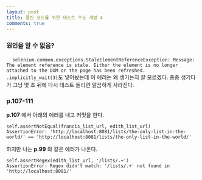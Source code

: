 ```yaml
---
layout: post
title: 클린 코드를 위한 테스트 주도 개발 4
comments: true
---
```

### **원인을 알 수 없음?**
&nbsp;&nbsp;&nbsp; `selenium.common.exceptions.StaleElementReferenceException: Message: The element reference is stale. Either the element is no longer attached to the DOM or the page has been refreshed.`    
`.implicitly_wait(3)`도 넣어놨는데 이 에러는 왜 생기는지 잘 모르겠다. 종종 생기다가 그냥 몇 초 뒤에 다시 테스트 돌리면 말끔하게 사라진다.

### **p.107-111**
**p.107** 에서 아래의 에러를 내고 커밋을 한다.
<pre><code>self.assertNotEqual(francis_list_url, edith_list_url)
AssertionError: 'http://localhost:8081/lists/the-only-list-in-the-world/' == 'http://localhost:8081/lists/the-only-list-in-the-world/'
</code></pre>
하지만 나는 **p.99** 와 같은 에러가 나온다.
<pre><code>self.assertRegex(edith_list_url, '/lists/.+')
AssertionError: Regex didn't match: '/lists/.+' not found in 'http://localhost:8081/'</code></pre>

